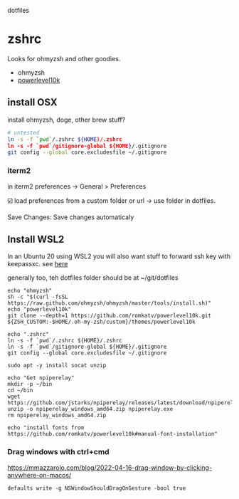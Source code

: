 dotfiles

# zshrc

Looks for ohmyzsh and other goodies.
* ohmyzsh
* [powerlevel10k](https://github.com/romkatv/powerlevel10k#getting-started)

## install OSX

install ohmyzsh, doge, other brew stuff?

```sh
# untested
ln -s -f `pwd`/.zshrc ${HOME)/.zshrc 
ln -s -f `pwd`/gitignore-global ${HOME}/.gitignore 
git config --global core.excludesfile ~/.gitignore
```

### iterm2

in iterm2 preferences -> General > Preferences

☑️ load preferences from a custom folder or url -> use folder in dotfiles. 

Save Changes: Save changes automaticaly

## Install WSL2

In an Ubuntu 20 using WSL2  you will also want stuff to forward ssh key with keepassxc. see [here](https://code.mendhak.com/wsl2-keepassxc-ssh/)

generally too, teh dotfiles folder should be at ~/git/dotfiles

``` 
echo "ohmyzsh"
sh -c "$(curl -fsSL https://raw.github.com/ohmyzsh/ohmyzsh/master/tools/install.sh)"
echo "powerlevel10k"
git clone --depth=1 https://github.com/romkatv/powerlevel10k.git ${ZSH_CUSTOM:-$HOME/.oh-my-zsh/custom}/themes/powerlevel10k

echo ".zshrc"
ln -s -f `pwd`/.zshrc ${HOME}/.zshrc 
ln -s -f `pwd`/gitignore-global ${HOME}/.gitignore 
git config --global core.excludesfile ~/.gitignore

sudo apt -y install socat unzip

echo "Get npiperelay"
mkdir -p ~/bin
cd ~/bin
wget https://github.com/jstarks/npiperelay/releases/latest/download/npiperelay_windows_amd64.zip
unzip -o npiperelay_windows_amd64.zip npiperelay.exe
rm npiperelay_windows_amd64.zip

echo "install fonts from https://github.com/romkatv/powerlevel10k#manual-font-installation"
```

### Drag windows with ctrl+cmd

https://mmazzarolo.com/blog/2022-04-16-drag-window-by-clicking-anywhere-on-macos/

`defaults write -g NSWindowShouldDragOnGesture -bool true`
